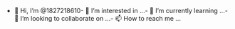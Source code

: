 - 👋 Hi, I’m @1827218610- 👀 I’m interested in ...- 🌱 I’m currently learning ...- 💞️ I’m looking to collaborate on ...- 📫 How to reach me ...<!---1827218610/1827218610 is a ✨ special ✨ repository because its `README.md` (this file) appears on your GitHub profile.You can click the Preview link to take a look at your changes.--->
